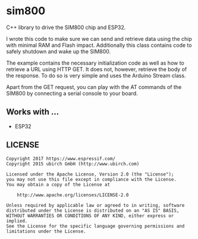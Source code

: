 # sim800

C++ library to drive the SIM800 chip and ESP32.

I wrote this code to make sure we can send and retrieve data using the chip
with minimal RAM and Flash impact. Additionally this class contains code to
safely shutdown and wake up the SIM800.

The example contains the necessary initialization code as well as how to
retrieve a URL using HTTP GET. It does not, however, retrieve the body of
the response. To do so is very simple and uses the Arduino Stream class.

Apart from the GET request, you can play with the AT commands of the SIM800
by connecting a serial console to your board.

## Works with ...

- ESP32

## LICENSE

    Copyright 2017 https://www.espressif.com/
    Copyright 2015 ubirch GmbH (http://www.ubirch.com)

    Licensed under the Apache License, Version 2.0 (the "License");
    you may not use this file except in compliance with the License.
    You may obtain a copy of the License at

        http://www.apache.org/licenses/LICENSE-2.0

    Unless required by applicable law or agreed to in writing, software
    distributed under the License is distributed on an "AS IS" BASIS,
    WITHOUT WARRANTIES OR CONDITIONS OF ANY KIND, either express or implied.
    See the License for the specific language governing permissions and
    limitations under the License.
